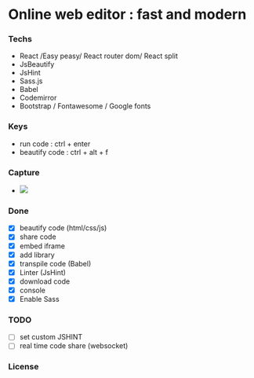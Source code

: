 # Online web editor : fast and modern

### Techs
- React /Easy peasy/ React router dom/ React split
- JsBeautify
- JsHint
- Sass.js
- Babel
- Codemirror
- Bootstrap / Fontawesome / Google fonts

### Keys
- run code : ctrl + enter
- beautify code : ctrl + alt + f

### Capture
- ![](https://i.ibb.co/WkBNDm0/kody.png)

### Done
- [x] beautify code (html/css/js)
- [x] share code
- [x] embed iframe
- [x] add library
- [x] transpile code (Babel)
- [x] Linter (JsHint)
- [x] download code
- [x] console
- [x] Enable Sass

### TODO
- [ ] set custom JSHINT
- [ ] real time code share (websocket)

### License
